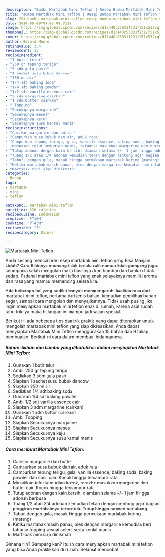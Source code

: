 ```yaml
---
description: "Bumbu Martabak Mini Teflon | Resep Bumbu Martabak Mini Teflon Yang Mudah Dan Praktis"
title: "Bumbu Martabak Mini Teflon | Resep Bumbu Martabak Mini Teflon Yang Mudah Dan Praktis"
slug: 208-bumbu-martabak-mini-teflon-resep-bumbu-martabak-mini-teflon-yang-mudah-dan-praktis
date: 2020-05-09T08:03:08.311Z
image: https://img-global.cpcdn.com/recipes/d13440c53031f731/751x532cq70/martabak-mini-teflon-foto-resep-utama.jpg
thumbnail: https://img-global.cpcdn.com/recipes/d13440c53031f731/751x532cq70/martabak-mini-teflon-foto-resep-utama.jpg
cover: https://img-global.cpcdn.com/recipes/d13440c53031f731/751x532cq70/martabak-mini-teflon-foto-resep-utama.jpg
author: Harold Moore
ratingvalue: 3.4
reviewcount: 13
recipeingredient:
- "1 butir telur"
- "250 gr tepung terigu"
- "3 sdm gula pasir"
- "1 sachet susu bubuk dancow"
- "350 ml air"
- "1/4 sdt baking soda"
- "1/4 sdt baking powder"
- "1/2 sdt vanilla essence cair"
- "3 sdm margarine cairkan"
- "1 sdm butter cairkan"
- " Topping"
- "Secukupnya margarine"
- "Secukupnya meses"
- "Secukupnya keju"
- "Secukupnya susu kental manis"
recipeinstructions:
- "Cairkan margarine dan butter"
- "Campurkan susu bubuk dan air, aduk rata"
- "Campurkan tepung terigu, gula, vanilla essence, baking soda, baking powder dan susu cair. Kocok hingga tercampur rata"
- "Masukkan telur kemudian kocok, terakhir masukkan margarine dan butter cair. Kocok hingga tercampur rata"
- "Tutup adonan dengan kain bersih, diamkan selama +/- 1 jam hingga adonan berbusa"
- "Tuang 1/2 atau 3/4 adonan kemudian tekan dengan centong agar bagian pinggiran martabaknya terbentuk. Tutup hingga adonan berlubang"
- "Taburi dengan gula, masak hingga permukaan martabak kering (matang)"
- "Ketika martabak masih panas, oles dengan margarine kemudian beri taburan topping sesuai selera serta kental manis"
- "Martabak mini siap dinikmati"
categories:
- Resep
tags:
- martabak
- mini
- teflon

katakunci: martabak mini teflon 
nutrition: 220 calories
recipecuisine: Indonesian
preptime: "PT10M"
cooktime: "PT43M"
recipeyield: "3"
recipecategory: Dinner

---
```



![Martabak Mini Teflon](https://img-global.cpcdn.com/recipes/d13440c53031f731/751x532cq70/martabak-mini-teflon-foto-resep-utama.jpg)

Anda sedang mencari ide resep martabak mini teflon yang Bisa Manjain Lidah? Cara Bikinnya memang tidak terlalu sulit namun tidak gampang juga. seumpama salah mengolah maka hasilnya akan hambar dan bahkan tidak sedap. Padahal martabak mini teflon yang enak selayaknya memiliki aroma dan rasa yang mampu memancing selera kita.

Ada beberapa hal yang sedikit banyak mempengaruhi kualitas rasa dari martabak mini teflon, pertama dari jenis bahan, kemudian pemilihan bahan segar, sampai cara mengolah dan menyajikannya. Tidak usah pusing jika ingin menyiapkan martabak mini teflon enak di rumah, karena asal sudah tahu triknya maka hidangan ini mampu jadi sajian spesial.




Berikut ini ada beberapa tips dan trik praktis yang dapat diterapkan untuk mengolah martabak mini teflon yang siap dikreasikan. Anda dapat menyiapkan Martabak Mini Teflon menggunakan 15 bahan dan 9 tahap pembuatan. Berikut ini cara dalam membuat hidangannya.

<!--inarticleads1-->

##### Bahan-bahan dan bumbu yang dibutuhkan dalam menyiapkan Martabak Mini Teflon:

1. Gunakan 1 butir telur
1. Ambil 250 gr tepung terigu
1. Sediakan 3 sdm gula pasir
1. Siapkan 1 sachet susu bubuk dancow
1. Siapkan 350 ml air
1. Sediakan 1/4 sdt baking soda
1. Gunakan 1/4 sdt baking powder
1. Ambil 1/2 sdt vanilla essence cair
1. Siapkan 3 sdm margarine (cairkan)
1. Gunakan 1 sdm butter (cairkan)
1. Ambil  Topping
1. Siapkan Secukupnya margarine
1. Siapkan Secukupnya meses
1. Siapkan Secukupnya keju
1. Siapkan Secukupnya susu kental manis




<!--inarticleads2-->

##### Cara membuat Martabak Mini Teflon:

1. Cairkan margarine dan butter
1. Campurkan susu bubuk dan air, aduk rata
1. Campurkan tepung terigu, gula, vanilla essence, baking soda, baking powder dan susu cair. Kocok hingga tercampur rata
1. Masukkan telur kemudian kocok, terakhir masukkan margarine dan butter cair. Kocok hingga tercampur rata
1. Tutup adonan dengan kain bersih, diamkan selama +/- 1 jam hingga adonan berbusa
1. Tuang 1/2 atau 3/4 adonan kemudian tekan dengan centong agar bagian pinggiran martabaknya terbentuk. Tutup hingga adonan berlubang
1. Taburi dengan gula, masak hingga permukaan martabak kering (matang)
1. Ketika martabak masih panas, oles dengan margarine kemudian beri taburan topping sesuai selera serta kental manis
1. Martabak mini siap dinikmati




Gimana nih? Gampang kan? Itulah cara menyiapkan martabak mini teflon yang bisa Anda praktikkan di rumah. Selamat mencoba!
